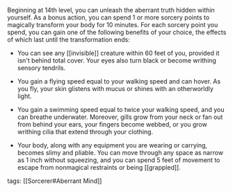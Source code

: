 Beginning at 14th level, you can unleash the aberrant truth hidden within yourself. As a bonus action, you can spend 1 or more sorcery points to magically transform your body for 10 minutes. For each sorcery point you spend, you can gain one of the following benefits of your choice, the effects of which last until the transformation ends:

-   You can see any [[invisible]] creature within 60 feet of you, provided it isn't behind total cover. Your eyes also turn black or become writhing sensory tendrils.

-   You gain a flying speed equal to your walking speed and can hover. As you fly, your skin glistens with mucus or shines with an otherworldly light.

-   You gain a swimming speed equal to twice your walking speed, and you can breathe underwater. Moreover, gills grow from your neck or fan out from behind your ears, your fingers become webbed, or you grow writhing cilia that extend through your clothing.

-   Your body, along with any equipment you are wearing or carrying, becomes slimy and pliable. You can move through any space as narrow as 1 inch without squeezing, and you can spend 5 feet of movement to escape from nonmagical restraints or being [[grappled]].

tags: [[Sorcerer#Aberrant Mind]]